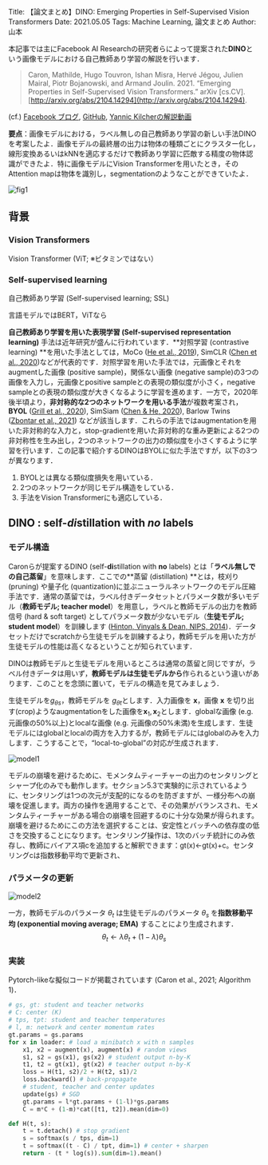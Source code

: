 Title: 【論文まとめ】DINO: Emerging Properties in Self-Supervised Vision Transformers
Date: 2021.05.05
Tags: Machine Learning, 論文まとめ
Author: 山本

本記事では主にFacebook AI Researchの研究者らによって提案された**DINO**という画像モデルにおける自己教師あり学習の解説を行います．

> Caron, Mathilde, Hugo Touvron, Ishan Misra, Hervé Jégou, Julien Mairal, Piotr Bojanowski, and Armand Joulin. 2021. “Emerging Properties in Self-Supervised Vision Transformers.” arXiv [cs.CV].  [http://arxiv.org/abs/2104.14294](http://arxiv.org/abs/2104.14294).

(cf.) [Facebook ブログ](https://ai.facebook.com/blog/dino-paws-computer-vision-with-self-supervised-transformers-and-10x-more-efficient-training), [GitHub](https://github.com/facebookresearch/dino), [Yannic Kilcherの解説動画](https://www.youtube.com/watch?v=h3ij3F3cPIk)

**要点**：画像モデルにおける，ラベル無しの自己教師あり学習の新しい手法DINOを考案したよ．画像モデルの最終層の出力は物体の種類ごとにクラスター化し，線形変換あるいはkNNを適応するだけで教師あり学習に匹敵する精度の物体認識ができたよ．特に画像モデルにVision Transformerを用いたとき，そのAttention mapは物体を識別し，segmentationのようなことができていたよ．

![fig1]({attach}./images/dino_figs/fig1.png)


## 背景
### Vision Transformers

Vision Transformer (ViT; ※ビタミンではない）

### Self-supervised learning
自己教師あり学習 (Self-supervised learning; SSL) 

言語モデルではBERT，ViTなら

**自己教師あり学習を用いた表現学習 (Self-supervised representation learning)** 手法は近年研究が盛んに行われています．**対照学習 (contrastive learning) **を用いた手法としては，MoCo ([He et al., 2019](https://arxiv.org/abs/1911.05722)), SimCLR ([Chen et al., 2020](https://arxiv.org/abs/2002.05709))などが代表的です．対照学習を用いた手法では，元画像とそれをaugmentした画像 (positive sample)，関係ない画像 (negative sample)の3つの画像を入力し，元画像とpositive sampleとの表現の類似度が小さく，negative sampleとの表現の類似度が大きくなるように学習を進めます．一方で，2020年後半頃より，**非対称的な2つのネットワークを用いる手法**が複数考案され，**BYOL** ([Grill et al., 2020](https://arxiv.org/abs/2006.07733)), SimSiam ([Chen & He, 2020](https://arxiv.org/abs/2011.10566)), Barlow Twins ([Zbontar et al., 2021](https://arxiv.org/abs/2103.03230)) などが該当します．これらの手法ではaugmentationを用いた非対称的な入力と，stop-gradientを用いた非対称的な重み更新による2つの非対称性を生み出し，2つのネットワークの出力の類似度を小さくするように学習を行います．この記事で紹介するDINOはBYOLに似た手法ですが，以下の3つが異なります．

1. BYOLとは異なる類似度損失を用いている．
2. 2つのネットワークが同じモデル構造をしている．
3. 手法をVision Transformerにも適応している．

## DINO : self-*di*stillation with *no* labels
### モデル構造
Caronらが提案するDINO (self-**di**stillation with **no** labels) とは「**ラベル無しでの自己蒸留**」を意味します．ここでの**蒸留 (distillation) **とは，枝刈り (pruning) や量子化 (quantization)に並ぶニューラルネットワークのモデル圧縮手法です．通常の蒸留では，ラベル付きデータセットとパラメータ数が多いモデル（**教師モデル; teacher model**）を用意し，ラベルと教師モデルの出力を教師信号 (hard & soft target) としてパラメータ数が少ないモデル（**生徒モデル; student model**）を訓練します ([Hinton, Vinyals & Dean, NIPS, 2014](https://arxiv.org/abs/1503.02531))．データセットだけでscratchから生徒モデルを訓練するより，教師モデルを用いた方が生徒モデルの性能は高くなるということが知られています．

DINOは教師モデルと生徒モデルを用いるところは通常の蒸留と同じですが，ラベル付きデータは用いず，**教師モデルは生徒モデルから**作られるという違いがあります．このことを念頭に置いて，モデルの構造を見てみましょう．

生徒モデルを$g _ {\theta s}$，教師モデルを $g _ {\theta t}$とします．入力画像を $\mathbf{x}$，画像 $\mathbf{x}$ を切り出す(crop)ようなaugmentationをした画像を$\mathbf{x}_1, \mathbf{x}_2$とします．globalな画像 (e.g. 元画像の50%以上)とlocalな画像 (e.g. 元画像の50%未満)を生成します．生徒モデルにはglobalとlocalの両方を入力するが，教師モデルにはglobalのみを入力します．こうすることで，“local-to-global”の対応が生成されます．


![model1]({attach}./images/dino_figs/model1.png)


モデルの崩壊を避けるために、モメンタムティーチャーの出力のセンタリングとシャープ化のみでも動作します。セクション5.3で実験的に示されているように、センタリングは1つの次元が支配的になるのを防ぎますが、一様分布への崩壊を促進します。両方の操作を適用することで、その効果がバランスされ、モメンタムティーチャーがある場合の崩壊を回避するのに十分な効果が得られます。崩壊を避けるためにこの方法を選択することは、安定性とバッチへの依存度の低さを交換することになります。センタリング操作は、1次のバッチ統計にのみ依存し、教師にバイアス項cを追加すると解釈できます：gt(x)←gt(x)+c。センタリングcは指数移動平均で更新され、


### パラメータの更新
![model2]({attach}./images/dino_figs/model2.png)


一方，教師モデルのパラメータ $\theta_t$ は生徒モデルのパラメータ $\theta_s$ を**指数移動平均 (exponential moving average; EMA)** することにより生成されます．
$$
\theta_t \leftarrow \lambda \theta_t + (1-\lambda) \theta_s
$$

### 実装

Pytorch-likeな擬似コードが掲載されています (Caron et al., 2021; Algorithm 1)．

```python
# gs, gt: student and teacher networks
# C: center (K)
# tps, tpt: student and teacher temperatures
# l, m: network and center momentum rates
gt.params = gs.params
for x in loader: # load a minibatch x with n samples
    x1, x2 = augment(x), augment(x) # random views
    s1, s2 = gs(x1), gs(x2) # student output n-by-K
    t1, t2 = gt(x1), gt(x2) # teacher output n-by-K
    loss = H(t1, s2)/2 + H(t2, s1)/2
    loss.backward() # back-propagate
    # student, teacher and center updates
    update(gs) # SGD
    gt.params = l*gt.params + (1-l)*gs.params
    C = m*C + (1-m)*cat([t1, t2]).mean(dim=0)

def H(t, s):
    t = t.detach() # stop gradient
    s = softmax(s / tps, dim=1)
    t = softmax((t - C) / tpt, dim=1) # center + sharpen
    return - (t * log(s)).sum(dim=1).mean()
```

